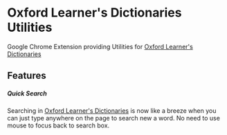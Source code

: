 # Oxford Learner's Dictionaries Utilities
Google Chrome Extension providing Utilities for [Oxford Learner's Dictionaries](http://www.oxfordlearnersdictionaries.com/)

## Features
##### Quick Search
Searching in [Oxford Learner's Dictionaries](http://www.oxfordlearnersdictionaries.com/) is now like a breeze when you can just type anywhere on the page to search new a word. No need to use mouse to focus back to search box.
